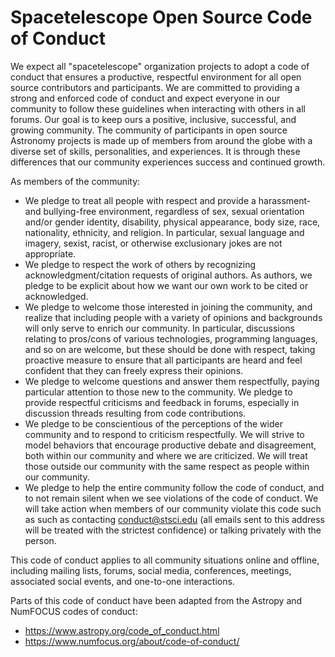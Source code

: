 # Spacetelescope Open Source Code of Conduct

We expect all "spacetelescope" organization projects to adopt a code of conduct
that ensures a productive, respectful environment for all open source
contributors and participants. We are committed to providing a strong and
enforced code of conduct and expect everyone in our community to follow these
guidelines when interacting with others in all forums. Our goal is to keep ours
a positive, inclusive, successful, and growing community. The community of
participants in open source Astronomy projects is made up of members from
around the globe with a diverse set of skills, personalities, and experiences.
It is through these differences that our community experiences success and
continued growth.

As members of the community:

- We pledge to treat all people with respect and provide a harassment-
  and bullying-free environment, regardless of sex, sexual orientation and/or
  gender identity, disability, physical appearance, body size, race,
  nationality, ethnicity, and religion. In particular, sexual language and
  imagery, sexist, racist, or otherwise exclusionary jokes are not appropriate.
- We pledge to respect the work of others by recognizing acknowledgment/citation
  requests of original authors. As authors, we pledge to be explicit about how
  we want our own work to be cited or acknowledged.
- We pledge to welcome those interested in joining the community, and realize
  that including people with a variety of opinions and backgrounds will only
  serve to enrich our community. In particular, discussions relating to
  pros/cons of various technologies, programming languages, and so on are
  welcome, but these should be done with respect, taking proactive measure to
  ensure that all participants are heard and feel confident that they can
  freely express their opinions.
- We pledge to welcome questions and answer them respectfully, paying
  particular attention to those new to the community. We pledge to provide
  respectful criticisms and feedback in forums, especially in discussion
  threads resulting from code contributions.
- We pledge to be conscientious of the perceptions of the wider community and
  to respond to criticism respectfully. We will strive to model behaviors that
  encourage productive debate and disagreement, both within our community and
  where we are criticized. We will treat those outside our community with the
  same respect as people within our community.
- We pledge to help the entire community follow the code of conduct, and to not
  remain silent when we see violations of the code of conduct. We will take
  action when members of our community violate this code such as such as
  contacting conduct@stsci.edu (all emails sent to this address will be
  treated with the strictest confidence) or talking privately with the person.

This code of conduct applies to all community situations online and offline,
including mailing lists, forums, social media, conferences, meetings,
associated social events, and one-to-one interactions.

Parts of this code of conduct have been adapted from the Astropy and NumFOCUS
codes of conduct:

- https://www.astropy.org/code_of_conduct.html
- https://www.numfocus.org/about/code-of-conduct/
